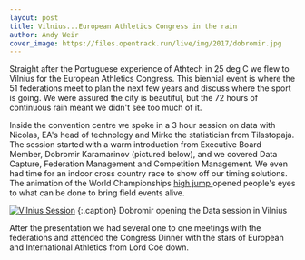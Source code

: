 ```yaml
---
layout: post
title: Vilnius...European Athletics Congress in the rain
author: Andy Weir
cover_image: https://files.opentrack.run/live/img/2017/dobromir.jpg
---
```


Straight after the Portuguese experience of Athtech in 25 deg C we flew to Vilnius for the European Athletics Congress. This biennial event is where the 51 federations meet to plan the next few years and discuss where the sport is going. We were assured the city is beautiful, but the 72 hours of continuous rain meant we didn't see too much of it.

Inside the convention centre we spoke in a 3 hour session on data with Nicolas, EA's head of technology and Mirko the statistician from Tilastopaja. The session started with a warm introduction from Executive Board Member, Dobromir Karamarinov (pictured below), and we covered Data Capture, Federation Management and Competition Management. We even had time for an indoor cross country race to show off our timing solutions. The animation of the World Championships <a href="https://data.opentrack.run/x/2017/GBR/wc/event/22/1/1/">high jump </a> opened people's eyes to what can be done to bring field events alive.

[![Vilnius Session](https://files.opentrack.run/live/img/2017/dobromir.jpg)](https://files.opentrack.run/live/img/2017/dobromir.jpg)
{:.caption}
Dobromir opening the Data session in Vilnius


After the presentation we had several one to one meetings with the federations and attended the Congress Dinner with the stars of European and International Athletics from Lord Coe down.

